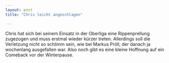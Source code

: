 ```yaml
---
layout: post
title: "Chris leicht angeschlagen"

---
```


Chris hat sich bei seinem Einsatz in der Oberliga eine Rippenprellung zugezogen und muss erstmal wieder kürzer treten. Allerdings soll die Verletzung nicht so schlimm sein, wie bei Markus Pröll, der danach ja wochenlang ausgefallen war. Also noch gibt es eine kleine Hoffnung auf ein Comeback vor der Winterpause.


